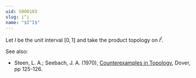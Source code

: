 ```yaml
---
uid: S000103
slug: i^i
name: "$I^I$"
---
```

Let $I$ be the unit interval $[0,1]$ and take the product topology on $I^I$.

See also:

* Steen, L. A.; Seebach, J. A. (1970), [Counterexamples in Topology](http://books.google.com/books/about/Counterexamples_in_Topology.html?id=DkEuGkOtSrUC), Dover, pp 125-126.

